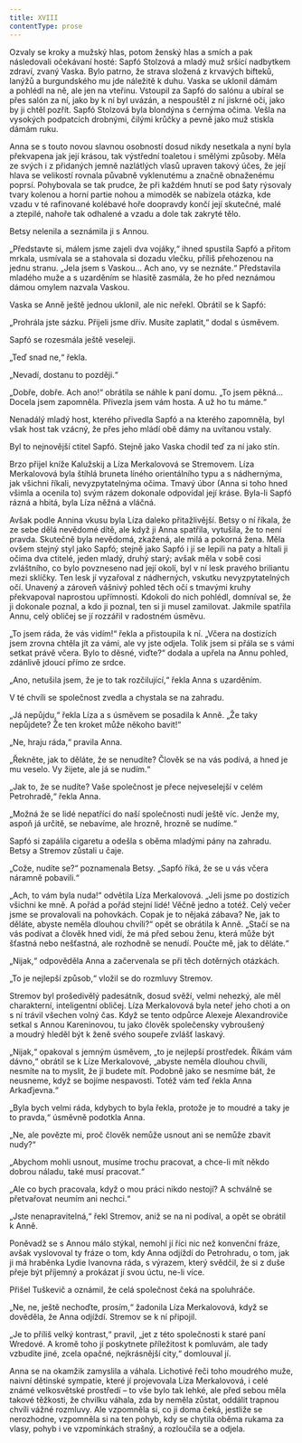 ```yaml
---
title: XVIII
contentType: prose
---
```


<section>

Ozvaly se kroky a mužský hlas, potom ženský hlas a smích a pak následovali očekávaní hosté: Sapfó Stolzová a mladý muž sršící nadbytkem zdraví, zvaný Vaska. Bylo patrno, že strava složená z krvavých bifteků, lanýžů a burgundského mu jde náležitě k duhu. Vaska se uklonil dámám a pohlédl na ně, ale jen na vteřinu. Vstoupil za Sapfó do salónu a ubíral se přes salón za ní, jako by k ní byl uvázán, a nespouštěl z ní jiskrné oči, jako by ji chtěl pozřít. Sapfó Stolzová byla blondýna s černýma očima. Vešla na vysokých podpatcích drobnými, čilými krůčky a pevně jako muž stiskla dámám ruku.

Anna se s touto novou slavnou osobností dosud nikdy nesetkala a nyní byla překvapena jak její krásou, tak výstřední toaletou i smělými způsoby. Měla ze svých i z přidaných jemně nazlátlých vlasů upraven takový účes, že její hlava se velikostí rovnala půvabně vyklenutému a značně obnaženému poprsí. Pohybovala se tak prudce, že při každém hnutí se pod šaty rýsovaly tvary kolenou a horní partie nohou a mimoděk se nabízela otázka, kde vzadu v té rafinované kolébavé hoře doopravdy končí její skutečné, malé a ztepilé, nahoře tak odhalené a vzadu a dole tak zakryté tělo.

Betsy nelenila a seznámila ji s Annou.

„Představte si, málem jsme zajeli dva vojáky,“ ihned spustila Sapfó a přitom mrkala, usmívala se a stahovala si dozadu vlečku, příliš přehozenou na jednu stranu. „Jela jsem s Vaskou… Ach ano, vy se neznáte.“ Představila mladého muže a s uzarděním se hlasitě zasmála, že ho před neznámou dámou omylem nazvala Vaskou.

Vaska se Anně ještě jednou uklonil, ale nic neřekl. Obrátil se k Sapfó:

„Prohrála jste sázku. Přijeli jsme dřív. Musíte zaplatit,“ dodal s úsměvem.

Sapfó se rozesmála ještě veseleji.

„Teď snad ne,“ řekla.

„Nevadí, dostanu to později.“

„Dobře, dobře. Ach ano!“ obrátila se náhle k paní domu. „To jsem pěkná… Docela jsem zapomněla. Přivezla jsem vám hosta. A už ho tu máme.“

Nenadálý mladý host, kterého přivedla Sapfó a na kterého zapomněla, byl však host tak vzácný, že přes jeho mládí obě dámy na uvítanou vstaly.

Byl to nejnovější ctitel Sapfó. Stejně jako Vaska chodil teď za ní jako stín.

Brzo přijel kníže Kalužskij a Líza Merkalovová se Stremovem. Líza Merkalovová byla štíhlá bruneta líného orientálního typu a s nádhernýma, jak všichni říkali, nevyzpytatelnýma očima. Tmavý úbor (Anna si toho hned všimla a ocenila to) svým rázem dokonale odpovídal její kráse. Byla-li Sapfó rázná a hbitá, byla Líza něžná a vláčná.

Avšak podle Annina vkusu byla Líza daleko přitažlivější. Betsy o ní říkala, že ze sebe dělá nevědomé dítě, ale když ji Anna spatřila, vytušila, že to není pravda. Skutečně byla nevědomá, zkažená, ale milá a pokorná žena. Měla ovšem stejný styl jako Sapfó; stejně jako Sapfó i jí se lepili na paty a hltali ji očima dva ctitelé, jeden mladý, druhý starý; avšak měla v sobě cosi zvláštního, co bylo povzneseno nad její okolí, byl v ní lesk pravého briliantu mezi sklíčky. Ten lesk jí vyzařoval z nádherných, vskutku nevyzpytatelných očí. Unavený a zároveň vášnivý pohled těch očí s tmavými kruhy překvapoval naprostou upřímností. Kdokoli do nich pohlédl, domníval se, že ji dokonale poznal, a kdo ji poznal, ten si ji musel zamilovat. Jakmile spatřila Annu, celý obličej se jí rozzářil v radostném úsměvu.

„To jsem ráda, že vás vidím!“ řekla a přistoupila k ní. „Včera na dostizích jsem zrovna chtěla jít za vámi, ale vy jste odjela. Tolik jsem si přála se s vámi setkat právě včera. Bylo to děsné, viďte?“ dodala a upřela na Annu pohled, zdánlivě jdoucí přímo ze srdce.

„Ano, netušila jsem, že je to tak rozčilující,“ řekla Anna s uzarděním.

V té chvíli se společnost zvedla a chystala se na zahradu.

„Já nepůjdu,“ řekla Líza a s úsměvem se posadila k Anně. „Že taky nepůjdete? Že ten kroket může někoho bavit!“

„Ne, hraju ráda,“ pravila Anna.

„Řekněte, jak to děláte, že se nenudíte? Člověk se na vás podívá, a hned je mu veselo. Vy žijete, ale já se nudím.“

„Jak to, že se nudíte? Vaše společnost je přece nejveselejší v celém Petrohradě,“ řekla Anna.

„Možná že se lidé nepatřící do naší společnosti nudí ještě víc. Jenže my, aspoň já určitě, se nebavíme, ale hrozně, hrozně se nudíme.“

Sapfó si zapálila cigaretu a odešla s oběma mladými pány na zahradu. Betsy a Stremov zůstali u čaje.

„Cože, nudíte se?“ poznamenala Betsy. „Sapfó říká, že se u vás včera náramně pobavili.“

„Ach, to vám byla nuda!“ odvětila Líza Merkalovová. „Jeli jsme po dostizích všichni ke mně. A pořád a pořád stejní lidé! Věčně jedno a totéž. Celý večer jsme se provalovali na pohovkách. Copak je to nějaká zábava? Ne, jak to děláte, abyste neměla dlouhou chvíli?“ opět se obrátila k Anně. „Stačí se na vás podívat a člověk hned vidí, že má před sebou ženu, která může být šťastná nebo nešťastná, ale rozhodně se nenudí. Poučte mě, jak to děláte.“

„Nijak,“ odpověděla Anna a začervenala se při těch dotěrných otázkách.

„To je nejlepší způsob,“ vložil se do rozmluvy Stremov.

Stremov byl prošedivělý padesátník, dosud svěží, velmi nehezký, ale měl charakterní, inteligentní obličej. Líza Merkalovová byla neteř jeho choti a on s ní trávil všechen volný čas. Když se tento odpůrce Alexeje Alexandroviče setkal s Annou Kareninovou, tu jako člověk společensky vybroušený a moudrý hleděl být k ženě svého soupeře zvlášť laskavý.

„Nijak,“ opakoval s jemným úsměvem, „to je nejlepší prostředek. Říkám vám dávno,“ obrátil se k Líze Merkalovové, „abyste neměla dlouhou chvíli, nesmíte na to myslit, že ji budete mít. Podobně jako se nesmíme bát, že neusneme, když se bojíme nespavosti. Totéž vám teď řekla Anna Arkaďjevna.“

„Byla bych velmi ráda, kdybych to byla řekla, protože je to moudré a taky je to pravda,“ úsměvně podotkla Anna.

„Ne, ale povězte mi, proč člověk nemůže usnout ani se nemůže zbavit nudy?“

„Abychom mohli usnout, musíme trochu pracovat, a chce-li mít někdo dobrou náladu, také musí pracovat.“

„Ale co bych pracovala, když o mou práci nikdo nestojí? A schválně se přetvařovat neumím ani nechci.“

„Jste nenapravitelná,“ řekl Stremov, aniž se na ni podíval, a opět se obrátil k Anně.

Poněvadž se s Annou málo stýkal, nemohl jí říci nic než konvenční fráze, avšak vyslovoval ty fráze o tom, kdy Anna odjíždí do Petrohradu, o tom, jak ji má hraběnka Lydie Ivanovna ráda, s výrazem, který svědčil, že si z duše přeje být příjemný a prokázat jí svou úctu, ne-li více.

Přišel Tuškevič a oznámil, že celá společnost čeká na spoluhráče.

„Ne, ne, ještě nechoďte, prosím,“ žadonila Líza Merkalovová, když se dověděla, že Anna odjíždí. Stremov se k ní připojil.

„Je to příliš velký kontrast,“ pravil, „jet z této společnosti k staré paní Wredové. A kromě toho jí poskytnete příležitost k pomluvám, ale tady vzbudíte jiné, zcela opačné, nejkrásnější city,“ domlouval jí.

Anna se na okamžik zamyslila a váhala. Lichotivé řeči toho moudrého muže, naivní dětinské sympatie, které jí projevovala Líza Merkalovová, i celé známé velkosvětské prostředí – to vše bylo tak lehké, ale před sebou měla takové těžkosti, že chvilku váhala, zda by neměla zůstat, oddálit trapnou chvíli vážné rozmluvy. Ale vzpomněla si, co ji doma čeká, jestliže se nerozhodne, vzpomněla si na ten pohyb, kdy se chytila oběma rukama za vlasy, pohyb i ve vzpomínkách strašný, a rozloučila se a odjela.

</section>
